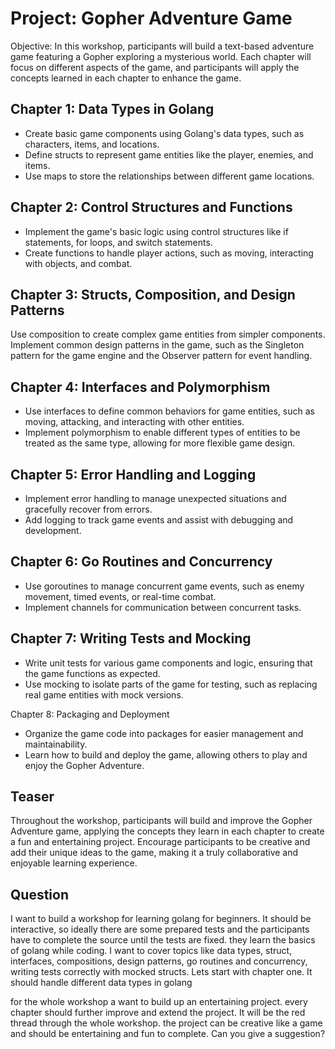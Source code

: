 # Project: Gopher Adventure Game

Objective: In this workshop, participants will build a text-based adventure game featuring a Gopher exploring a mysterious world. Each chapter will focus on different aspects of the game, and participants will apply the concepts learned in each chapter to enhance the game.


## Chapter 1: Data Types in Golang

* Create basic game components using Golang's data types, such as characters, items, and locations.
* Define structs to represent game entities like the player, enemies, and items.
* Use maps to store the relationships between different game locations.

## Chapter 2: Control Structures and Functions

* Implement the game's basic logic using control structures like if statements, for loops, and switch statements.
* Create functions to handle player actions, such as moving, interacting with objects, and combat.

## Chapter 3: Structs, Composition, and Design Patterns

Use composition to create complex game entities from simpler components.
Implement common design patterns in the game, such as the Singleton pattern for the game engine and the Observer pattern for event handling.

## Chapter 4: Interfaces and Polymorphism

* Use interfaces to define common behaviors for game entities, such as moving, attacking, and interacting with other entities.
* Implement polymorphism to enable different types of entities to be treated as the same type, allowing for more flexible game design.

## Chapter 5: Error Handling and Logging

* Implement error handling to manage unexpected situations and gracefully recover from errors.
* Add logging to track game events and assist with debugging and development.

## Chapter 6: Go Routines and Concurrency

* Use goroutines to manage concurrent game events, such as enemy movement, timed events, or real-time combat.
* Implement channels for communication between concurrent tasks.

## Chapter 7: Writing Tests and Mocking

* Write unit tests for various game components and logic, ensuring that the game functions as expected.
* Use mocking to isolate parts of the game for testing, such as replacing real game entities with mock versions.

Chapter 8: Packaging and Deployment

* Organize the game code into packages for easier management and maintainability.
* Learn how to build and deploy the game, allowing others to play and enjoy the Gopher Adventure.

## Teaser

Throughout the workshop, participants will build and improve the Gopher Adventure game, applying the concepts they learn in each chapter to create a fun and entertaining project. Encourage participants to be creative and add their unique ideas to the game, making it a truly collaborative and enjoyable learning experience.

## Question

I want to build a workshop for learning golang for beginners. It should be interactive, so ideally there are some prepared tests and the participants have to complete the source until the tests are fixed. they learn the basics of golang while coding. I want to cover topics like data types, struct, interfaces, compositions, design patterns, go routines and concurrency, writing tests correctly with mocked structs. Lets start with chapter one. It should handle different data types in golang 


for the whole workshop a want to build up an entertaining project. every chapter should further improve and extend the project. It will be the red thread through the whole workshop. the project can be creative like a game and should be entertaining and fun to complete. Can you give a suggestion?